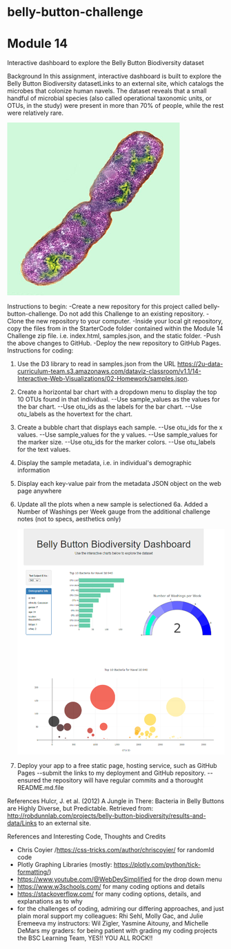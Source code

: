 # belly-button-challenge
# Module 14
Interactive dashboard to explore the Belly Button Biodiversity dataset

Background
In this assignment, interactive dashboard is built to explore the Belly Button Biodiversity datasetLinks to an external site, which catalogs the microbes that colonize human navels.  The dataset reveals that a small handful of microbial species (also called operational taxonomic units, or OTUs, in the study) were present in more than 70% of people, while the rest were relatively rare.

   ![Image of Bacteria](https://github.com/mugsiemx/belly-button-challenge/blob/main/Images/bacteria.jpg)

Instructions to begin:
-Create a new repository for this project called belly-button-challenge. Do not add this Challenge to an existing repository.
-Clone the new repository to your computer.
-Inside your local git repository, copy the files from in the StarterCode folder contained within the Module 14 Challenge zip file. i.e. index.html, samples.json, and the static folder.
-Push the above changes to GitHub.
-Deploy the new repository to GitHub Pages.
Instructions for coding:
1. Use the D3 library to read in samples.json from the URL https://2u-data-curriculum-team.s3.amazonaws.com/dataviz-classroom/v1.1/14-Interactive-Web-Visualizations/02-Homework/samples.json.
2. Create a horizontal bar chart with a dropdown menu to display the top 10 OTUs found in that individual.
    --Use sample_values as the values for the bar chart.
    --Use otu_ids as the labels for the bar chart.
    --Use otu_labels as the hovertext for the chart.
3. Create a bubble chart that displays each sample.
    --Use otu_ids for the x values.
    --Use sample_values for the y values.
    --Use sample_values for the marker size.
    --Use otu_ids for the marker colors.
    --Use otu_labels for the text values.
4. Display the sample metadata, i.e. in individual's demographic information
5. Display each key-value pair from the metadata JSON object on the web page anywhere
6. Update all the plots when a new sample is selectioned
6a. Added a Number of Washings per Week gauge from the additional challenge notes (not to specs, aesthetics only)

   ![Image of Web Page](https://github.com/mugsiemx/belly-button-challenge/blob/main/Images/dashboard.png)

7. Deploy your app to a free static page, hosting service, such as GitHub Pages
    --submit the links to my deployment and GitHub repository.
    -- ensured the repository will have regular commits and a thorought README.md.file


References
Hulcr, J. et al. (2012) A Jungle in There: Bacteria in Belly Buttons are Highly Diverse, but Predictable. Retrieved from: http://robdunnlab.com/projects/belly-button-biodiversity/results-and-data/Links to an external site.

References and Interesting Code, Thoughts and Credits
- Chris Coyier /https://css-tricks.com/author/chriscoyier/ for randomId code
- Plotly Graphing Libraries (mostly: https://plotly.com/python/tick-formatting/)
- https://www.youtube.com/@WebDevSimplified for the drop down menu
- https://www.w3schools.com/ for many coding options and details
- https://stackoverflow.com/ for many coding options, details, and explanations as to why
- for the challenges of coding, admiring our differing approaches, and just plain moral support
    my colleagues: Rhi Sehl, Molly Gac, and Julie Eremeeva
    my instructors: Wil Zigler, Yasmine Aitouny, and Michelle DeMars
    my graders: for being patient with grading my coding projects
    the BSC Learning Team, YES!! YOU ALL ROCK!!
